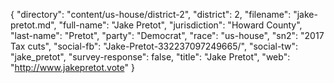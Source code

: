{
  "directory": "content/us-house/district-2",
  "district": 2,
  "filename": "jake-pretot.md",
  "full-name": "Jake Pretot",
  "jurisdiction": "Howard County",
  "last-name": "Pretot",
  "party": "Democrat",
  "race": "us-house",
  "sn2": "2017 Tax cuts",
  "social-fb": "Jake-Pretot-332237097249665/",
  "social-tw": "jake_pretot",
  "survey-response": false,
  "title": "Jake Pretot",
  "web": "http://www.jakepretot.vote"
}
